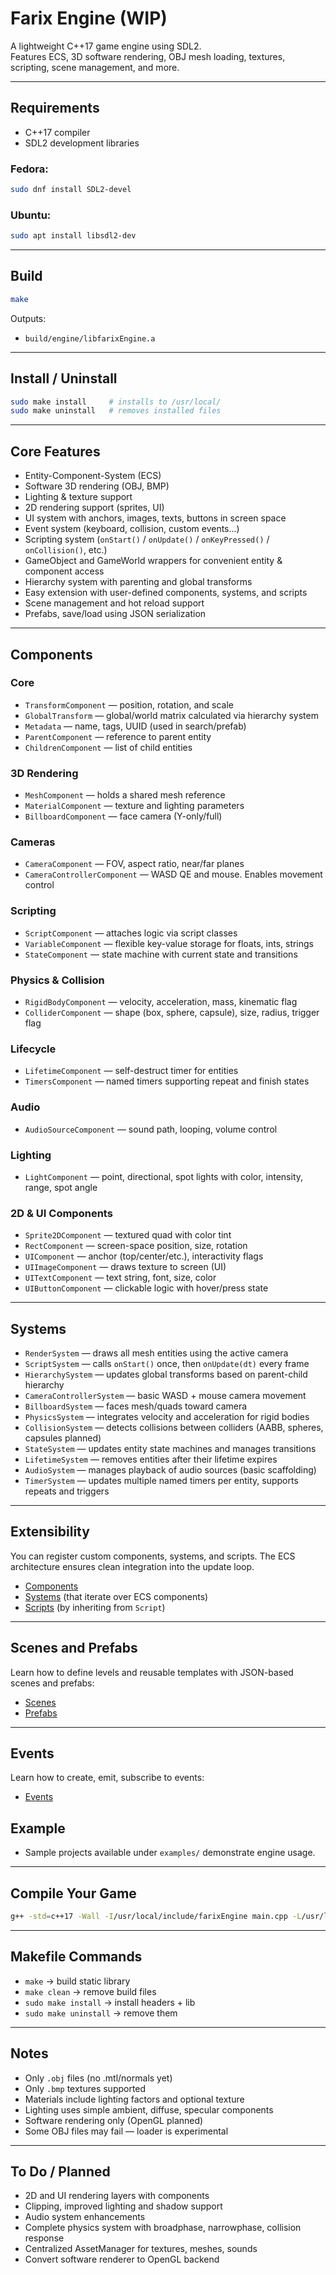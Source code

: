 # Farix Engine (WIP)

A lightweight C++17 game engine using SDL2.  
Features ECS, 3D software rendering, OBJ mesh loading, textures, scripting, scene management, and more.

---

## Requirements

- C++17 compiler  
- SDL2 development libraries  

### Fedora:
```sh
sudo dnf install SDL2-devel
```

### Ubuntu:
```sh
sudo apt install libsdl2-dev
```

---

## Build

```sh
make
```

Outputs: 
- `build/engine/libfarixEngine.a`

---

## Install / Uninstall

```sh
sudo make install     # installs to /usr/local/
sudo make uninstall   # removes installed files
```

---

## Core Features

- Entity-Component-System (ECS)
- Software 3D rendering (OBJ, BMP)
- Lighting & texture support
- 2D rendering support (sprites, UI)
- UI system with anchors, images, texts, buttons in screen space
- Event system (keyboard, collision, custom events...)
- Scripting system (`onStart()` / `onUpdate()` / `onKeyPressed()` / `onCollision()`, etc.)
- GameObject and GameWorld wrappers for convenient entity & component access
- Hierarchy system with parenting and global transforms
- Easy extension with user-defined components, systems, and scripts
- Scene management and hot reload support
- Prefabs, save/load using JSON serialization

---

## Components
### Core
- `TransformComponent` — position, rotation, and scale 
- `GlobalTransform` — global/world matrix calculated via hierarchy system
- `Metadata` — name, tags, UUID (used in search/prefab)
- `ParentComponent` — reference to parent entity
- `ChildrenComponent` — list of child entities
### 3D Rendering
- `MeshComponent` — holds a shared mesh reference 
- `MaterialComponent` — texture and lighting parameters 
- `BillboardComponent` — face camera (Y-only/full)
### Cameras
- `CameraComponent` — FOV, aspect ratio, near/far planes 
- `CameraControllerComponent` — WASD QE and mouse. Enables movement control 
### Scripting
- `ScriptComponent` — attaches logic via script classes
- `VariableComponent` — flexible key-value storage for floats, ints, strings
- `StateComponent` — state machine with current state and transitions
### Physics & Collision
- `RigidBodyComponent` — velocity, acceleration, mass, kinematic flag
- `ColliderComponent` — shape (box, sphere, capsule), size, radius, trigger flag

### Lifecycle
- `LifetimeComponent` — self-destruct timer for entities
- `TimersComponent` — named timers supporting repeat and finish states
### Audio
- `AudioSourceComponent` — sound path, looping, volume control
### Lighting
- `LightComponent` — point, directional, spot lights with color, intensity, range, spot angle
### 2D & UI Components
- `Sprite2DComponent` — textured quad with color tint
- `RectComponent` — screen-space position, size, rotation
- `UIComponent` — anchor (top/center/etc.), interactivity flags
- `UIImageComponent` — draws texture to screen (UI)
- `UITextComponent` — text string, font, size, color
- `UIButtonComponent` — clickable logic with hover/press state

---

## Systems

- `RenderSystem` — draws all mesh entities using the active camera 
- `ScriptSystem` — calls `onStart()` once, then `onUpdate(dt)` every frame 
- `HierarchySystem` — updates global transforms based on parent-child hierarchy
- `CameraControllerSystem` — basic WASD + mouse camera movement 
- `BillboardSystem` — faces mesh/quads toward camera
- `PhysicsSystem` — integrates velocity and acceleration for rigid bodies
- `CollisionSystem` — detects collisions between colliders (AABB, spheres, capsules planned)
- `StateSystem` — updates entity state machines and manages transitions
- `LifetimeSystem` — removes entities after their lifetime expires
- `AudioSystem` — manages playback of audio sources (basic scaffolding)
- `TimerSystem` — updates multiple named timers per entity, supports repeats and triggers

---

## Extensibility

You can register custom components, systems, and scripts.
The ECS architecture ensures clean integration into the update loop.
- [Components](docs/components.md)
- [Systems](docs/systems.md) (that iterate over ECS components)
- [Scripts](docs/scripts.md) (by inheriting from `Script`)

---

## Scenes and Prefabs

Learn how to define levels and reusable templates with JSON-based scenes and prefabs:
- [Scenes](docs/scenes.md)
- [Prefabs](docs/prefabs.md)

---

## Events

Learn how to create, emit, subscribe to events:
- [Events](docs/events.md)

## Example

- Sample projects available under `examples/` demonstrate engine usage.

---

## Compile Your Game

```sh
g++ -std=c++17 -Wall -I/usr/local/include/farixEngine main.cpp -L/usr/local/lib -lfarixEngine $(sdl2-config --cflags --libs) -o game
```

---

## Makefile Commands

- `make` → build static library  
- `make clean` → remove build files  
- `sudo make install` → install headers + lib  
- `sudo make uninstall` → remove them  

---

## Notes

- Only `.obj` files (no .mtl/normals yet) 
- Only `.bmp` textures supported 
- Materials include lighting factors and optional texture
- Lighting uses simple ambient, diffuse, specular components
- Software rendering only (OpenGL planned) 
- Some OBJ files may fail — loader is experimental 

---

## To Do / Planned

- 2D and UI rendering layers with components
- Clipping, improved lighting and shadow support
- Audio system enhancements
- Complete physics system with broadphase, narrowphase, collision response
- Centralized AssetManager for textures, meshes, sounds
- Convert software renderer to OpenGL backend

